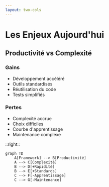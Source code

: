 ```yaml
---
layout: two-cols
---
```


# Les Enjeux Aujourd'hui

## Productivité vs Complexité

<v-clicks>

### Gains
- Développement accéléré
- Outils standardisés
- Réutilisation du code
- Tests simplifiés

### Pertes
- Complexité accrue
- Choix difficiles
- Courbe d'apprentissage
- Maintenance complexe

</v-clicks>

::right::

<div class="ml-4">
<v-clicks>

```mermaid {scale: 0.8}
graph TD
    A[Framework] --> B[Productivité]
    A --> C[Complexité]
    B --> D[+Rapidité]
    B --> E[+Standards]
    C --> F[-Apprentissage]
    C --> G[-Maintenance]
```

</v-clicks>
</div>